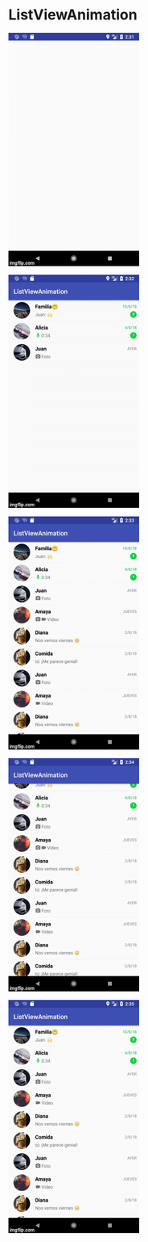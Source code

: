 # ListViewAnimation

<a href="https://github.com/akafifty/ListViewAnimation/blob/master/ENTRADA_1"><img src="https://github.com/akafifty/ListViewAnimation/blob/master/ENTRADA_1.gif" title="DesarrolladorCreativo"/></a>

<a href="https://github.com/akafifty/ListViewAnimation/blob/master/ENTRADA_2"><img src="https://github.com/akafifty/ListViewAnimation/blob/master/ENTRADA_2.gif" title="DesarrolladorCreativo"/></a>

<a href="https://github.com/akafifty/ListViewAnimation/blob/master/ANIIM_1"><img src="https://github.com/akafifty/ListViewAnimation/blob/master/ANIIM_1.gif" title="DesarrolladorCreativo"/></a>

<a href="https://github.com/akafifty/ListViewAnimation/blob/master/ANIM_2"><img src="https://github.com/akafifty/ListViewAnimation/blob/master/ANIM_2.gif" title="DesarrolladorCreativo"/></a>

<a href="https://github.com/akafifty/ListViewAnimation/blob/master/ANIM_3"><img src="https://github.com/akafifty/ListViewAnimation/blob/master/ANIM_3.gif" title="DesarrolladorCreativo"/></a>


